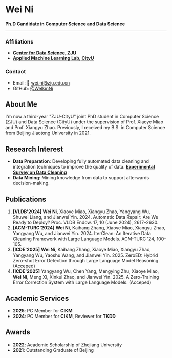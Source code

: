 # Wei Ni
**Ph.D Candidate in Computer Science and Data Science**

---

### Affiliations
- [**Center for Data Science, ZJU**](https://www.cds.zju.edu.cn/)
- [**Applied Machine Learning Lab, CityU**](https://aml-cityu.github.io/)

### Contact
- Email: 📧 [wei.ni@zju.edu.cn](mailto:wei.ni@zju.edu.cn)
- GitHub: [@WelkinNi](https://github.com/WelkinNi)

## About Me

I'm now a third-year "ZJU-CityU" joint PhD student in Computer Science (ZJU) and Data Science (CityU) under the supervision of Prof. Xiaoye Miao and Prof. Xiangyu Zhao. Previously, I received my B.S. in Computer Science from Beijing Jiaotong University in 2021.
        

## Research Interest

- **Data Preparation**: Developing fully automated data cleaning and integration techniques to improve the quality of data. **[Experimental Survey on Data Cleaning](https://dl.acm.org/doi/10.14778/3675034.3675051)**
- **Data Mining**: Mining knowledge from data to support afterwards decision-making.

## Publications

1. **[VLDB'2024]** **Wei Ni**, Xiaoye Miao, Xiangyu Zhao, Yangyang Wu, Shuwei Liang, and Jianwei Yin. 2024. Automatic Data Repair: Are We Ready to Deploy? Proc. VLDB Endow. 17, 10 (June 2024), 2617–2630.
2. **[ACM-TURC'2024]** **Wei Ni**, Kaihang Zhang, Xiaoye Miao, Xiangyu Zhao, Yangyang Wu, and Jianwei Yin. 2024. IterClean: An Iterative Data Cleaning Framework with Large Language Models. ACM-TURC '24, 100–105.
3. **[ICDE'2025]** **Wei Ni**, Kaihang Zhang, Xiaoye Miao, Xiangyu Zhao, Yangyang Wu, Yaoshu Wang, and Jianwei Yin. 2025. ZeroED: Hybrid Zero-shot Error Detection through Large Language Model Reasoning. (Acceped)
4. **[ICDE'2025]** Yangyang Wu, Chen Yang, Mengying Zhu, Xiaoye Miao, **Wei Ni**, Meng Xi, Xinkui Zhao, and Jianwei Yin. 2025. A Zero-Training Error Correction System with Large Language Models. (Acceped)

## Academic Services

- **2025**: PC Member for **CIKM**
- **2024**: PC Member for **CIKM**, Reviewer for **TKDD**

## Awards

- **2022**: Academic Scholarship of Zhejiang University
- **2021**: Outstanding Graduate of Beijing
